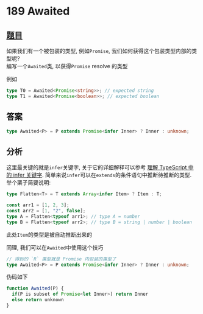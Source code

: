 # 189 Awaited

## [题目](https://github.com/type-challenges/type-challenges/blob/master/questions/189-easy-awaited/README.md)

如果我们有一个被包装的类型, 例如`Promise`, 我们如何获得这个包装类型内部的类型呢?  
编写一个`Awaited`类, 以获得`Promise` resolve 的类型

例如

```ts
type T0 = Awaited<Promise<string>>; // expected string
type T1 = Awaited<Promise<boolean>>; // expected boolean
```

## 答案

```ts
type Awaited<P> = P extends Promise<infer Inner> ? Inner : unknown;
```

## 分析

这里最关键的就是`infer`关键字, 关于它的详细解释可以参考
[理解 TypeScript 中的 infer 关键字](https://juejin.cn/post/6844904170353328135).
简单来说`infer`可以在`extends`的条件语句中推断待推断的类型.  
举个栗子简要说明:

```ts
type Flatten<T> = T extends Array<infer Item> ? Item : T;

const arr1 = [1, 2, 3];
const arr2 = [1, "2", false];
type A = Flatten<typeof arr1>; // type A = number
type B = Flatten<typeof arr2>; // type B = string | number | boolean
```

此处`Item`的类型是被自动推断出来的

同理, 我们可以在`Awaited`中使用这个技巧

```ts
// 得到的 `R` 类型就是 Promise 内包装的类型了
type Awaited<P> = P extends Promise<infer Inner> ? Inner : unknown;
```

伪码如下

```js
function Awaited(P) {
  if(P is subset of Promise<let Inner>) return Inner
  else return unknown
}
```
